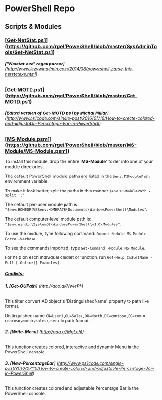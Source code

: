 # PowerShell Repo
## Scripts & Modules

### </b><ins>[Get-NetStat.ps1</ins></b>] (https://github.com/rgel/PowerShell/blob/master/SysAdminTools/Get-NetStat.ps1)

###### <b>["Netstat.exe" regex parser</b>] (http://www.lazywinadmin.com/2014/08/powershell-parse-this-netstatexe.html)

### </b><ins>[Get-MOTD.ps1</ins></b>] (https://github.com/rgel/PowerShell/blob/master/Get-MOTD.ps1)

###### <b>[Edited version of Get-MOTD.ps1 by Michal Millar</b>] (http://www.ps1code.com/single-post/2016/07/16/How-to-create-colored-and-adjustable-Percentage-Bar-in-PowerShell)

### </b><ins>[MS-Module.psm1</ins></b>] (https://github.com/rgel/PowerShell/blob/master/MS-Module/MS-Module.psm1)

To install this module, drop the entire '<b>MS-Module</b>' folder into one of your module directories.

The default PowerShell module paths are listed in the `$env:PSModulePath` environment variable.

To make it look better, split the paths in this manner `$env:PSModulePath -split ';'`

The default per-user module path is: `"$env:HOMEDRIVE$env:HOMEPATH\Documents\WindowsPowerShell\Modules"`.

The default computer-level module path is: `"$env:windir\System32\WindowsPowerShell\v1.0\Modules"`.

To use the module, type following command: `Import-Module MS-Module -Force -Verbose`.

To see the commands imported, type `Get-Command -Module MS-Module`.

For help on each individual cmdlet or function, run `Get-Help CmdletName -Full [-Online][-Examples]`.

##### <ins>Cmdlets:</ins>

###### <b>1. [Get-OUPath</b>] (http://goo.gl/NwlePh)

This filter convert AD object's 'DistinguishedName' property to path like format.

Distinguished name `CN=User1,OU=Sales,OU=North,DC=contoso,DC=com` = `Contoso\North\Sales\User1` in path format.

###### <b>2. [Write-Menu</b>] (http://goo.gl/MgLch1)

This function creates colored, interactive and dynamic Menu in the PowerShell console.

###### <b>3. [New-PercentageBar</b>] (http://www.ps1code.com/single-post/2016/07/16/How-to-create-colored-and-adjustable-Percentage-Bar-in-PowerShell)

This function creates colored and adjustable Percentage Bar in the PowerShell console.
